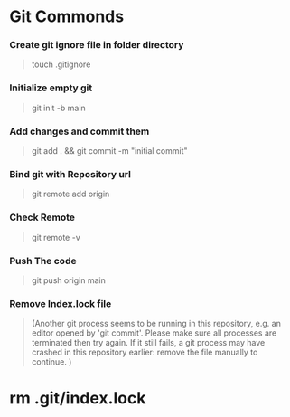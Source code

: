 # Git Commonds

### Create git ignore file in folder directory
> touch .gitignore

### Initialize empty git
> git init -b main

### Add changes and commit them
> git add . && git commit -m "initial commit"

### Bind git with Repository url
> git remote add origin <REMOTE-URL>
  
### Check Remote 
> git remote -v
  
### Push The code
> git push origin main
  
### Remove Index.lock file 
> (Another git process seems to be running in this repository, e.g.
an editor opened by 'git commit'. Please make sure all processes
are terminated then try again. If it still fails, a git process
may have crashed in this repository earlier:
remove the file manually to continue.
)
# rm .git/index.lock
